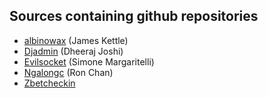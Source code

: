 ## Sources containing github repositories
* [albinowax](https://github.com/albinowax) (James Kettle)
* [Djadmin](https://github.com/djadmin) (Dheeraj Joshi)
* [Evilsocket](https://github.com/evilsocket) (Simone Margaritelli)
* [Ngalongc](https://github.com/ngalongc) (Ron Chan)
* [Zbetcheckin](https://github.com/zbetcheckin) 
